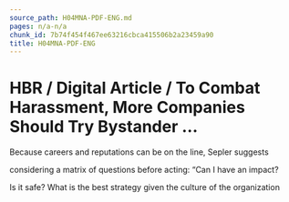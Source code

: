 ```yaml
---
source_path: H04MNA-PDF-ENG.md
pages: n/a-n/a
chunk_id: 7b74f454f467ee63216cbca415506b2a23459a90
title: H04MNA-PDF-ENG
---
```

# HBR / Digital Article / To Combat Harassment, More Companies Should Try Bystander …

Because careers and reputations can be on the line, Sepler suggests

considering a matrix of questions before acting: “Can I have an impact?

Is it safe? What is the best strategy given the culture of the organization
